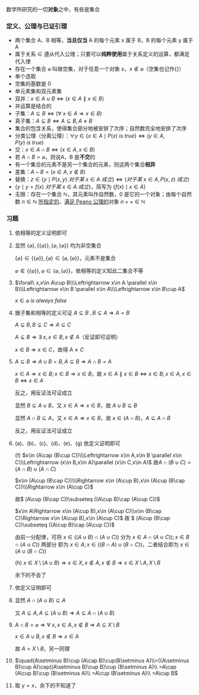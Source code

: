 数学所研究的一切**对象**之中，有些是集合

### **定义、公理与已证引理**

- 两个集合 A、B 相等，**当且仅当** A 的每个元素 x 属于 B，B 的每个元素 y 属于 A
- 属于关系 $\in$ 遵从代入公理；只要可以**纯粹使用**属于关系定义的运算，都满足代入律
- 存在一个集合 $\varnothing$ 叫做空集，对于任意一个对象 x，$x\not \in \varnothing$（空集也记作$\{\}$）
- 单个选取
- 空集的基数是 0
- 单元素集和双元素集
- 双并：$x\in A\cup B \Longleftrightarrow (x\in A \parallel x\in B)$
- 并运算是结合的
- 子集：$A\subseteq B\Longleftrightarrow (\forall\ x\in A\Rightarrow x\in B)$
- 真子集：$A\subsetneq B\Longleftrightarrow A\subseteq B,A\neq B$ 
- 集合的包含关系，使得集合部分地被安排了次序；自然数完全地安排了次序
- 分类公理（分离公理）：$\forall y\in \{ x\in A\mid P(x)\ is\ true \} \Longleftrightarrow (y\in A,P(y)\ is\ true)$
- 交：$x\in A\cap B \Longleftrightarrow (x\in A, x\in B)$
- 若 $A\cap B=\varnothing$，则说A，B 是**不交**的
- 有一个集合的元素不是另一个集合的元素，则这两个集合**相异**
- 差集：$A- B= (x\in A, x\notin B)$
- 替换：$z\in \{y\mid P(x,y)\ 对于某\ x\in A\ 成立 \}\Longleftrightarrow (对于某\ x\in A,P(x,z)\ 成立)$
- $\{y\mid y=f(x)\ 对于某\ x\in A\ 成立 \}$，简写为 $\{f(x)\mid x\in A \}$
- 无限：存在一个集合 $\mathbb{N}$，其元素叫作自然数，0 是它的一个对象；由每个自然数 $n\in \mathbb{N}$ <u>所指定的</u>、<u>满足 Peano 公理的</u>对象 $n++\in \mathbb{N}$

### **习题**

1. 依相等的定义证明即可

2. 显然 $\{\varnothing\},\{\{\varnothing\}\},\{\varnothing,\{\varnothing\}\}$ 均为非空集合

   $\{\varnothing\}\in\{\{\varnothing\}\},\{\varnothing\}\in\{\varnothing,\{\varnothing\}\}$，元素不是集合

   $\varnothing\notin\{\{\varnothing\}\},\varnothing\in\{\varnothing,\{\varnothing\}\}$，依相等的定义知此二集合不等

3. $\forall\ x,x\in A\cup B\\\Leftrightarrow x\in A \parallel x\in B\\\Leftrightarrow x\in B \parallel x\in A\\\Leftrightarrow x\in B\cup A$

   $x\in \varnothing \ is \ always\ false$

4. 据子集和相等的定义可证 $A\subseteq B\ , B\subseteq A\Rightarrow A=B$

   $A\subsetneq B,B\subsetneq C\Rightarrow A\subseteq C$

   $A\subsetneq B\Rightarrow \exists\ x,x\in B,x\notin A$（反证即可证明）

   $x\in B\Rightarrow x\in C$，故得 $A\neq C$

5. $A\subseteq B\Rightarrow A\cup B=B,A\subseteq B\Rightarrow A\cap B=A$ 

   $x\in A\Rightarrow x\in B;x\in B\Rightarrow x\in B$，故 $x\in A\parallel x\in B\Leftrightarrow x\in B;x\in A,x\in B\Leftrightarrow x\in A$

   反之，用反证法可证成立


   显然 $B\subseteq A\cup B$，又 $x\in A\Rightarrow x\in B$，故 $A\cup B\subseteq B$ 

   显然 $A\cap B\subseteq A$，又 $x\in A\Rightarrow x\in B$，故 $x\in (A\cap B)$，$A\subseteq A\cap B$ 

   反之，用反证法可证成立

6. (a)、(b)、(c)、(d)、(e)、(g) 依定义证明即可

   (f) $x\in (A\cap (B\cup C))\\\Leftrightarrow x\in A,x\in B \parallel x\in C\\\Leftrightarrow (x\in B,x\in A)\parallel (x\in C,x\in A)$ 
     故$A\cap (B\cup C)=(A\cap B)\cup (A\cap C)$

     $x\in (A\cup (B\cap C))\\\Rightarrow x\in (A\cup B),x\in (A\cup (B\cap C))\\\Rightarrow x\in (A\cup C)$ 

     故$ (A\cup (B\cap C))\subseteq ((A\cup B)\cap (A\cup C))$

     $x\in A\Rightarrow x\in (A\cup B),x\in (A\cup C)\\x\in (B\cap C)\Rightarrow x\in (A\cup B),x\in (A\cup C)$
     故 $ (A\cup (B\cap C))\subseteq ((A\cup B)\cap (A\cup C))$ 

     由前一分配律，可将 $x\in ((A\cup B)\cap (A\cup C))$ 分为 $x\in A\cap (A\cup C));x\in B\cap (A\cup C))$ 两部分
     即为 $x\in A;x\in ((B\cap A)\cup (B\cap C))$，二者结合即为 $x\in (A\cup (B\cap C))$ 

   (h) $x\in X\setminus(A\cup B)\Rightarrow x\in X,x\notin A,x\notin B\Rightarrow x\in X\setminus A,X\setminus B$ 

   余下的不会了

7. 依定义证明即可

8. 显然 $A\cap(A\cup B)\subseteq A$ 

   又 $A\subseteq A,A\subseteq (A\cup B)\Rightarrow A\subseteq A\cap(A\cup B)$ 

9. $A\cap B=\varnothing \Rightarrow \forall \ x,x\in A,x\notin B\Rightarrow A\subseteq X\setminus B$ 

   $x\in A\cup B,x\notin B\Rightarrow x\in A$ 

   故 $A=X\setminus B$，另一同理

10. $\quad(A\setminus B)\cup (A\cap B)\cup(B\setminus A)\\=((A\setminus B)\cup A)\cap((A\setminus B)\cup B)\cup (B\setminus A)\\ =A\cap (A\cup B)\cup (B\setminus A)\\ =A\cup (B\setminus A)\\ =A\cup B$ 

11. 取 $y=x$，余下的不知道了